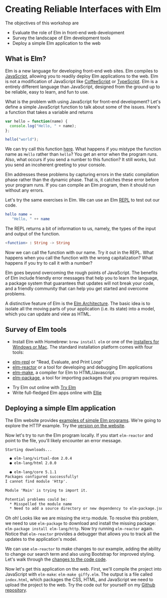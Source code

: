 # Creating Reliable Interfaces with Elm

The objectives of this workshop are

* Evaluate the role of Elm in front-end web development
* Survey the landscape of Elm development tools
* Deploy a simple Elm application to the web

## What is Elm?

Elm is a new language for developing front-end web sites. Elm compiles to [JavaScript](https://www.ecma-international.org/ecma-262/8.0/index.html), allowing you to readily deploy Elm applications to the web. Elm is not a modification of JavaScript like [CoffeeScript](http://coffeescript.org/) or [TypeScript](https://www.typescriptlang.org/). Elm is a entirely different language than JavaScript, designed from the ground up to be reliable, easy to learn, and fun to use.

What is the problem with using JavaScript for front-end development? Let's define a simple JavaScript function to talk about some of the issues. Here's a function that takes a variable and returns

```js
var hello = function(name) {
  console.log("Hello, " + name);
};

hello("world");
```

We can try call this function [here](https://jsconsole.com/). What happens if you mistype the function name as `Hello` rather than `hello`? You get an error when the program runs. Also, what occurs if you send a number to this function? It still works, but you send an incoherent greeting to your console.

Elm addresses these problems by capturing errors in the static compilation phase rather than the dynamic phase. That is, it catches these error before your program runs. If you can compile an Elm program, then it should run without any errors.

Let's try the same exercises in Elm. We can use an Elm [REPL](http://elmrepl.cuberoot.in/) to test out our code.

```elm
hello name =
   "Hello, " ++ name
```

The REPL returns a bit of information to us, namely, the types of the input and output of the function.

```elm
<function> : String -> String
```

Now we can call the function with our name. Try it out in the REPL. What happens when you call the function with the wrong capitalization? What happens if you try to call it with a number?

Elm goes beyond overcoming the rough points of JavaScript. The benefits of Elm include friendly error messages that help you to learn the language, a package system that guarantees that updates will not break your code, and a friendly community that can help you get started and overcome problems.

A distinctive feature of Elm is the [Elm Architecture](https://guide.elm-lang.org/architecture/). The basic idea is to isolate all the moving parts of your application (i.e. its state) into a model, which you can update and view as HTML.

## Survey of Elm tools

* Install Elm with Homebrew: `brew install elm` or one of the [installers for Windows or Mac](https://guide.elm-lang.org/install.html). The standard installation platform comes with four tools:
 - [elm-repl](https://github.com/elm-lang/elm-repl) or "Read, Evaluate, and Print Loop"
 - [elm-reactor](https://github.com/elm-lang/elm-reactor) or a tool for developing and debugging Elm applications
 - [elm-make](https://github.com/elm-lang/elm-make), a compiler for Elm to HTML/Javascript.
 - [elm-package](https://github.com/elm-lang/elm-package), a tool for importing packages that you program requires.
* Try Elm out online with [Try Elm](http://elm-lang.org/examples/buttons)
* Write full-fledged Elm apps online with [Ellie](https://ellie-app.com/new)

## Deploying a simple Elm application

The Elm website provides [examples of simple Elm programs](http://elm-lang.org/examples). We're going to explore the HTTP example. Try the [version on the website](http://elm-lang.org/examples/http).

Now let's try to run the Elm program locally. If you start `elm-reactor` and point to the file, you'll likely encounter an error message.

```txt
Starting downloads...

  ● elm-lang/virtual-dom 2.0.4
  ● elm-lang/html 2.0.0

  ● elm-lang/core 5.1.1
Packages configured successfully!
I cannot find module 'Http'.

Module 'Main' is trying to import it.

Potential problems could be:
  * Misspelled the module name
  * Need to add a source directory or new dependency to elm-package.json
```

Oh oh! Looks like we are missing the `Http` module. To resolve this problem, we need to use `elm-package` to download and install the missing package: `elm-package install elm-lang/http`. Now try running `elm-reactor` again. Notice that `elm-reactor` provides a debugger that allows you to track all the updates to the application's model.

We can use `elm-reactor` to make changes to our example, adding the ability to change our search term and also using Bootstrap for improved styling. Let's walk through the [changes to the code code](https://gist.github.com/CliffordAnderson/2cc853ce048667dd2cceff312d6e8f37).

Now let's get this application on the web. First, we'll compile the project into JavaScript with `elm-make`: `elm-make giffy.elm`. The output is a file called `index.html`, which packages the CSS, HTML, and JavaScript we need to upload the project to the web. Try the code out for yourself on my [Github repository](http://cliffordanderson.net/elm-projects/).

